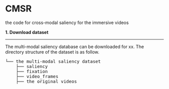 # CMSR
the code for cross-modal saliency for the immersive videos


**1. Download dataset**
***
The multi-modal saliency database  can be downloaded for xx.
The directory structure of the dataset is as follow.
<pre>
└── the multi-modal saliency dataset
    ├── saliency
    ├── fixation  
    ├── video_frames  
    ├── the original videos
</pre>

   

